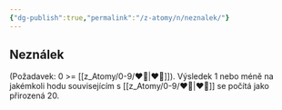 ```yaml
---
{"dg-publish":true,"permalink":"/z-atomy/n/neznalek/"}
---
```


## Neználek
(Požadavek: 0 >= [[z_Atomy/0-9/❤️‍🔥\|❤️‍🔥]]). Výsledek 1 nebo méně na jakémkoli hodu souvisejícím s [[z_Atomy/0-9/❤️‍🔥\|❤️‍🔥]] se počítá jako přirozená 20.
